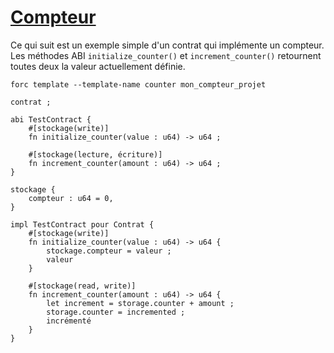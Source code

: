 
[Compteur](#compteur)
===================

Ce qui suit est un exemple simple d'un contrat qui implémente un compteur. Les méthodes ABI `initialize_counter()` et `increment_counter()` retournent toutes deux la valeur actuellement définie.

    forc template --template-name counter mon_compteur_projet


```
contrat ;

abi TestContract {
    #[stockage(write)]
    fn initialize_counter(value : u64) -> u64 ;

    #[stockage(lecture, écriture)]
    fn increment_counter(amount : u64) -> u64 ;
}

stockage {
    compteur : u64 = 0,
}

impl TestContract pour Contrat {
    #[stockage(write)]
    fn initialize_counter(value : u64) -> u64 {
        stockage.compteur = valeur ;
        valeur
    }

    #[stockage(read, write)]
    fn increment_counter(amount : u64) -> u64 {
        let increment = storage.counter + amount ;
        storage.counter = incremented ;
        incrémenté
    }
}
```
    